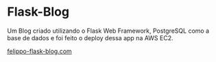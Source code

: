 # Flask-Blog

Um Blog criado utilizando o Flask Web Framework, PostgreSQL como a base de dados e foi feito o deploy dessa app na AWS EC2.

<a href="http://34.125.178.162">felippo-flask-blog.com</a>

